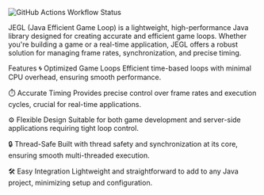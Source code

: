 ![GitHub Actions Workflow Status](https://img.shields.io/github/actions/workflow/status/teixayo/JEGL/:workflow)

JEGL (Java Efficient Game Loop) is a lightweight, high-performance Java library designed for creating accurate and efficient game loops. Whether you're building a game or a real-time application, JEGL offers a robust solution for managing frame rates, synchronization, and precise timing.

Features
🌀 Optimized Game Loops
Efficient time-based loops with minimal CPU overhead, ensuring smooth performance.

⏱️ Accurate Timing
Provides precise control over frame rates and execution cycles, crucial for real-time applications.

⚙️ Flexible Design
Suitable for both game development and server-side applications requiring tight loop control.

🔒 Thread-Safe
Built with thread safety and synchronization at its core, ensuring smooth multi-threaded execution.

🛠️ Easy Integration
Lightweight and straightforward to add to any Java project, minimizing setup and configuration.
